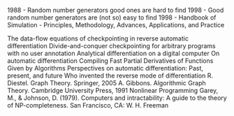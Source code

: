 1988 - Random number generators good ones are hard to find
1998 - Good random number generators are (not so) easy to find
1998 - Handbook of Simulation - Principles, Methodology, Advances, Applications, and Practice

The data-flow equations of checkpointing in reverse automatic differentiation
Divide-and-conquer checkpointing for arbitrary programs with no user annotation
Analytical differentiation on a digital computer
On automatic differentiation
Compiling Fast Partial Derivatives of Functions Given by Algorithms
Perspectives on automatic differentiation: Past, present, and future
Who invented the reverse mode of differentiation
R. Diestel. Graph Theory. Springer, 2005
A. Gibbons. Algorithmic Graph Theory. Cambridge University Press, 1991
Nonlinear Programming
Garey, M., & Johnson, D. (1979). Computers and intractability: A guide to the theory of NP-completeness. San Francisco, CA: W. H. Freeman